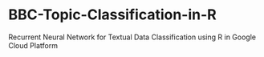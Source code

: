 # BBC-Topic-Classification-in-R
Recurrent Neural Network for Textual Data Classification using R in Google Cloud Platform
